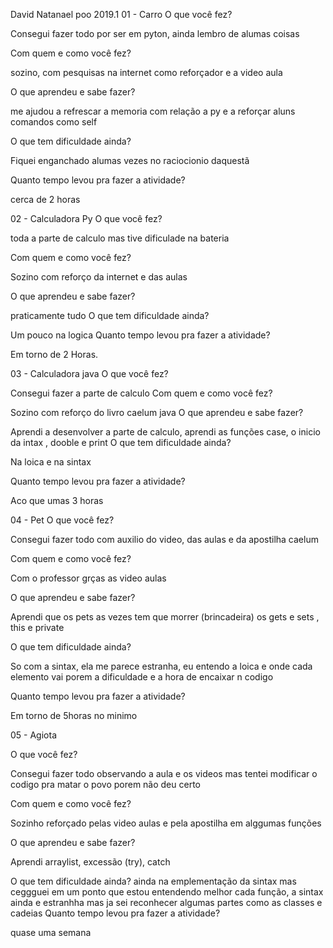 David Natanael poo 2019.1
01 - Carro
O que você fez?

Consegui fazer todo por ser em pyton, ainda lembro de alumas coisas

Com quem e como você fez?

sozino, com pesquisas na internet como reforçador e a video  aula

O que aprendeu e sabe fazer?

me ajudou a refrescar a memoria com relação a py e a reforçar aluns comandos como self

O que tem dificuldade ainda?

Fiquei enganchado alumas vezes no raciocionio daquestã

Quanto tempo levou pra fazer a atividade?

cerca de 2 horas 
 
02 - Calculadora Py
O que você fez?

toda a parte de calculo mas tive dificulade na bateria

Com quem e como você fez?

Sozino com reforço da internet e das aulas

O que aprendeu e sabe fazer?

praticamente tudo
O que tem dificuldade ainda?

Um pouco na logica
Quanto tempo levou pra fazer a atividade?

Em torno de 2 Horas.

03 - Calculadora java
O que você fez?

Consegui fazer a parte de calculo
Com quem e como você fez?

Sozino com reforço do livro caelum java
O que aprendeu e sabe fazer?

Aprendi a  desenvolver a parte de calculo, aprendi as funções case, o inicio da intax , dooble e print
O que tem dificuldade ainda?

Na loica e na sintax

Quanto tempo levou pra fazer a atividade?

Aco que umas 3  horas

04 - Pet
O que você fez?

Consegui fazer todo com auxilio do video, das aulas e da apostilha caelum

Com quem e como você fez?

Com o professor grças as video aulas 

O que aprendeu e sabe fazer?

Aprendi que os pets  as vezes tem que morrer (brincadeira) os gets e sets , this e private

O que tem dificuldade ainda?

So com a sintax, ela me parece estranha, eu entendo a loica e onde cada elemento vai porem a dificuldade e a hora de encaixar n codigo

Quanto tempo levou pra fazer a atividade?

Em torno de 5horas no minimo

05 - Agiota

O que você fez?

Consegui fazer todo observando a aula e os videos mas tentei modificar o codigo pra matar o povo porem não deu certo

Com quem e como você fez?

Sozinho reforçado pelas video aulas e pela apostilha em alggumas funções

O que aprendeu e sabe fazer?

Aprendi arraylist, excessão (try), catch 

O que tem dificuldade ainda?
ainda na emplementação da sintax mas ceggguei em um ponto que estou entendendo melhor cada função, a sintax ainda e estranhha mas ja sei reconhecer algumas partes como as classes e cadeias 
Quanto tempo levou pra fazer a atividade?

quase uma semana

